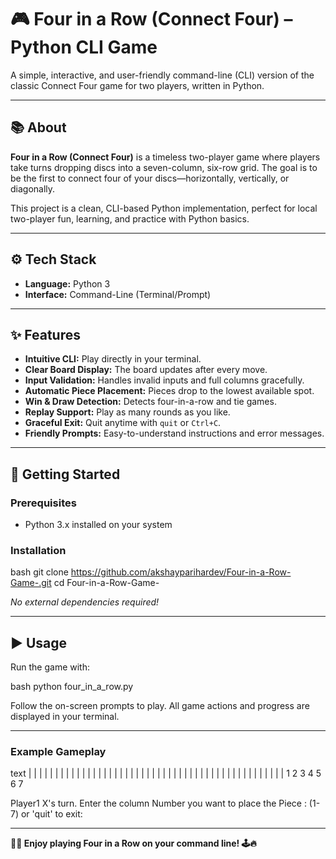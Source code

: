# 🎮 Four in a Row (Connect Four) – Python CLI Game

A simple, interactive, and user-friendly command-line (CLI) version of the classic Connect Four game for two players, written in Python.

---

## 📚 About

**Four in a Row (Connect Four)** is a timeless two-player game where players take turns dropping discs into a seven-column, six-row grid. The goal is to be the first to connect four of your discs—horizontally, vertically, or diagonally.

This project is a clean, CLI-based Python implementation, perfect for local two-player fun, learning, and practice with Python basics.

---

## ⚙️ Tech Stack

- **Language:** Python 3
- **Interface:** Command-Line (Terminal/Prompt)

---

## ✨ Features

- **Intuitive CLI:** Play directly in your terminal.
- **Clear Board Display:** The board updates after every move.
- **Input Validation:** Handles invalid inputs and full columns gracefully.
- **Automatic Piece Placement:** Pieces drop to the lowest available spot.
- **Win & Draw Detection:** Detects four-in-a-row and tie games.
- **Replay Support:** Play as many rounds as you like.
- **Graceful Exit:** Quit anytime with `quit` or `Ctrl+C`.
- **Friendly Prompts:** Easy-to-understand instructions and error messages.

---

## 🚀 Getting Started

### Prerequisites

- Python 3.x installed on your system

### Installation
bash
git clone https://github.com/akshayparihardev/Four-in-a-Row-Game-.git
cd Four-in-a-Row-Game-

*No external dependencies required!*

---

## ▶️ Usage

Run the game with:


bash
python four_in_a_row.py

Follow the on-screen prompts to play. All game actions and progress are displayed in your terminal.

---

### Example Gameplay


text
|   |   |   |   |   |   |   |
|   |   |   |   |   |   |   |
|   |   |   |   |   |   |   |
|   |   |   |   |   |   |   |
|   |   |   |   |   |   |   |
|   |   |   |   |   |   |   |
  1   2   3   4   5   6   7

Player1 X's turn.
Enter the column Number you want to place the Piece : (1-7) or 'quit' to exit:


---

**🎉✨ Enjoy playing Four in a Row on your command line! 🕹️🔥**
